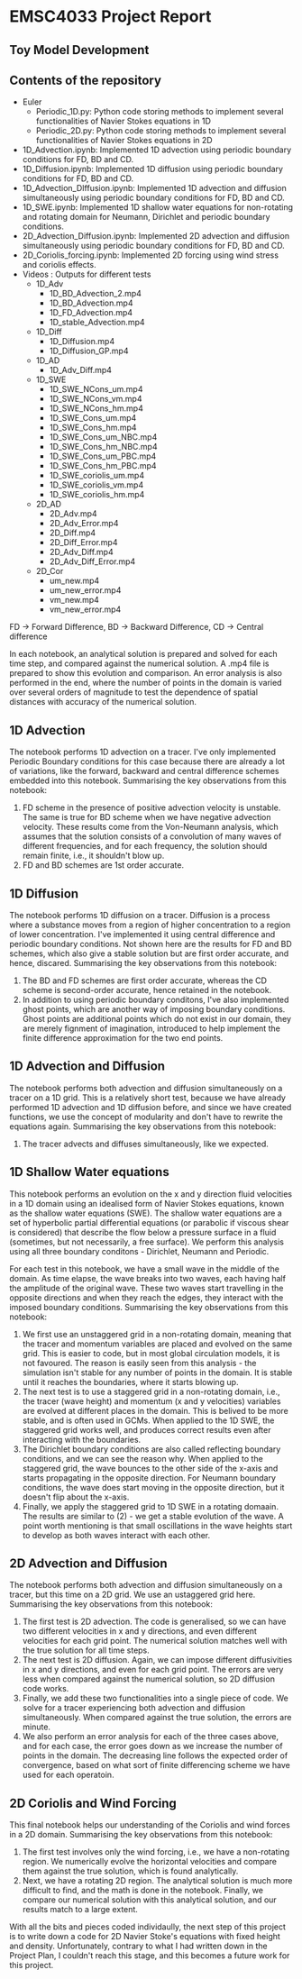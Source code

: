 # EMSC4033 Project Report

## Toy Model Development

## Contents of the repository

* Euler
  * Periodic_1D.py: Python code storing methods to implement several functionalities of Navier Stokes equations in 1D
  * Periodic_2D.py: Python code storing methods to implement several functionalities of Navier Stokes equations in 2D
* 1D_Advection.ipynb: Implemented 1D advection using periodic boundary conditions for FD, BD and CD.
* 1D_Diffusion.ipynb: Implemented 1D diffusion using periodic boundary conditions for FD, BD and CD.
* 1D_Advection_DIffusion.ipynb: Implemented 1D advection and diffusion simultaneously using periodic boundary conditions for FD, BD and CD.
* 1D_SWE.ipynb: Implemented 1D shallow water equations for non-rotating and rotating domain for Neumann, Dirichlet and periodic boundary conditions.
* 2D_Advection_Diffusion.ipynb: Implemented 2D advection and diffusion simultaneously using periodic boundary conditions for FD, BD and CD.
* 2D_Coriolis_forcing.ipynb: Implemented 2D forcing using wind stress and coriolis effects.
* Videos : Outputs for different tests
  * 1D_Adv
    * 1D_BD_Advection_2.mp4
    * 1D_BD_Advection.mp4
    * 1D_FD_Advection.mp4
    * 1D_stable_Advection.mp4
  * 1D_Diff
    * 1D_Diffusion.mp4
    * 1D_Diffusion_GP.mp4
  * 1D_AD
    * 1D_Adv_Diff.mp4 
  * 1D_SWE
    * 1D_SWE_NCons_um.mp4
    * 1D_SWE_NCons_vm.mp4
    * 1D_SWE_NCons_hm.mp4
    * 1D_SWE_Cons_um.mp4
    * 1D_SWE_Cons_hm.mp4
    * 1D_SWE_Cons_um_NBC.mp4
    * 1D_SWE_Cons_hm_NBC.mp4
    * 1D_SWE_Cons_um_PBC.mp4
    * 1D_SWE_Cons_hm_PBC.mp4
    * 1D_SWE_coriolis_um.mp4
    * 1D_SWE_coriolis_vm.mp4
    * 1D_SWE_coriolis_hm.mp4
  * 2D_AD
    * 2D_Adv.mp4
    * 2D_Adv_Error.mp4
    * 2D_Diff.mp4
    * 2D_Diff_Error.mp4
    * 2D_Adv_Diff.mp4
    * 2D_Adv_Diff_Error.mp4
  * 2D_Cor
    * um_new.mp4
    * um_new_error.mp4 
    * vm_new.mp4
    * vm_new_error.mp4 

FD -> Forward Difference, BD -> Backward Difference, CD -> Central difference

In each notebook, an analytical solution is prepared and solved for each time step, and compared against the numerical solution. A .mp4 file is prepared to show this evolution and comparison. An error analysis is also performed in the end, where the number of points in the domain is varied over several orders of magnitude to test the dependence of spatial distances with accuracy of the numerical solution.

## 1D Advection

The notebook performs 1D advection on a tracer. I've only implemented Periodic Boundary conditions for this case because there are already a lot of variations, like the forward, backward and central difference schemes embedded into this notebook. Summarising the key observations from this notebook:
1. FD scheme in the presence of positive advection velocity is unstable. The same is true for BD scheme when we have negative advection velocity. These results come from the Von-Neumann analysis, which assumes that the solution consists of a convolution of many waves of different frequencies, and for each frequency, the solution should remain finite, i.e., it shouldn't blow up.
2. FD and BD schemes are 1st order accurate.

## 1D Diffusion

The notebook performs 1D diffusion on a tracer. Diffusion is a process where a substance moves from a region of higher concentration to a region of lower concentration. I've implemented it using central difference and periodic boundary conditions. Not shown here are the results for FD and BD schemes, which also give a stable solution but are first order accurate, and hence, discared. Summarising the key observations from this notebook:
1. The BD and FD schemes are first order accurate, whereas the CD scheme is second-order accurate, hence retained in the notebook.
2. In addition to using periodic boundary conditons, I've also implemented ghost points, which are another way of imposing boundary conditions. Ghost points are additional points which do not exist in our domain, they are merely fignment of imagination, introduced to help implement the finite difference approximation for the two end points.

## 1D Advection and Diffusion

The notebook performs both advection and diffusion simultaneously on a tracer on a 1D grid. This is a relatively short test, because we have already performed 1D advection and 1D diffusion before, and since we have created functions, we use the concept of modularity and don't have to rewrite the equations again. Summarising the key observations from this notebook:
1. The tracer advects and diffuses simultaneously, like we expected.

## 1D Shallow Water equations

This notebook performs an evolution on the x and y direction fluid velocities in a 1D domain using an idealised form of Navier Stokes equations, known as the shallow water equations (SWE). The shallow water equations are a set of hyperbolic partial differential equations (or parabolic if viscous shear is considered) that describe the flow below a pressure surface in a fluid (sometimes, but not necessarily, a free surface). We perform this analysis using all three boundary conditons - Dirichlet, Neumann and Periodic. 

For each test in this notebook, we have a small wave in the middle of the domain. As time elapse, the wave breaks into two waves, each having half the amplitude of the original wave. These two waves start travelling in the opposite directions and when they reach the edges, they interact with the imposed boundary conditions. Summarising the key observations from this notebook:
1. We first use an unstaggered grid in a non-rotating domain, meaning that the tracer and momentum variables are placed and evolved on the same grid. This is easier to code, but in most global circulation models, it is not favoured. The reason is easily seen from this analysis - the simulation isn't stable for any number of points in the domain. It is stable until it reaches the boundaries, where it starts blowing up.
2. The next test is to use a staggered grid in a non-rotating domain, i.e., the tracer (wave height) and momentum (x and y velocities) variables are evolved at different places in the domain. This is belived to be more stable, and is often used in GCMs. When applied to the 1D SWE, the staggered grid works well, and produces correct results even after interacting with the boundaries.
3. The Dirichlet boundary conditions are also called reflecting boundary conditions, and we can see the reason why. When applied to the staggered grid, the wave bounces to the other side of the x-axis and starts propagating in the opposite direction. For Neumann boundary conditions, the wave does start moving in the opposite direction, but it doesn't flip about the x-axis.
4. Finally, we apply the staggered grid to 1D SWE in a rotating domaain. The results are similar to (2) - we get a stable evolution of the wave. A point worth mentioning is that small oscillations in the wave heights start to develop as both waves interact with each other.

## 2D Advection and Diffusion

The notebook performs both advection and diffusion simultaneously on a tracer, but this time on a 2D grid. We use an ustaggered grid here. Summarising the key observations from this notebook:
1. The first test is 2D advection. The code is generalised, so we can have two different velocities in x and y directions, and even different velocities for each grid point. The numerical solution matches well with the true solution for all time steps.
2. The next test is 2D diffusion. Again, we can impose different diffusivities in x and y directions, and even for each grid point. The errors are very less when compared against the numerical solution, so 2D diffusion code works.
3. Finally, we add these two functionalities into a single piece of code. We solve for a tracer experiencing both advection and diffusion simultaneously. When compared against the true solution, the errors are minute. 
4. We also perform an error analysis for each of the three cases above, and for each case, the error goes down as we increase the number of points in the domain. The decreasing line follows the expected order of convergence, based on what sort of finite differencing scheme we have used for each operatoin.

## 2D Coriolis and Wind Forcing

This final notebook helps our understanding of the Coriolis and wind forces in a 2D domain. Summarising the key observations from this notebook:
1. The first test involves only the wind forcing, i.e., we have a non-rotating region. We numerically evolve the horizontal velocities and compare them against the true solution, which is found analytically.
2. Next, we have a rotating 2D region. The analytical solution is much more difficult to find, and the math is done in the notebook. Finally, we compare our numerical solution with this analytical solution, and our results match to a large extent.

With all the bits and pieces coded individaully, the next step of this project is to write down a code for 2D Navier Stoke's equations with fixed height and density. Unfortunately, contrary to what I had written down in the Project Plan, I couldn't reach this stage, and this becomes a future work for this project.
